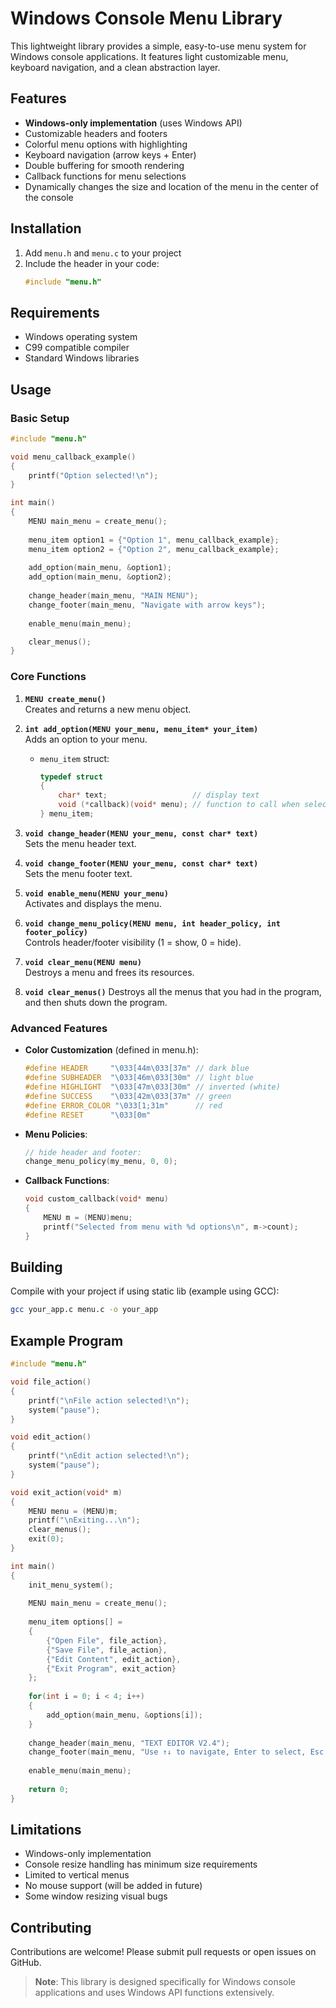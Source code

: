 # Windows Console Menu Library

This lightweight library provides a simple, easy-to-use menu system for Windows console applications. It features light customizable menu, keyboard navigation, and a clean abstraction layer.

## Features

- **Windows-only implementation** (uses Windows API)
- Customizable headers and footers
- Colorful menu options with highlighting
- Keyboard navigation (arrow keys + Enter)
- Double buffering for smooth rendering
- Callback functions for menu selections
- Dynamically changes the size and location of the menu in the center of the console

## Installation

1. Add `menu.h` and `menu.c` to your project
2. Include the header in your code:
   ```c
   #include "menu.h"
   ```

## Requirements

- Windows operating system
- C99 compatible compiler
- Standard Windows libraries

## Usage

### Basic Setup

```c
#include "menu.h"

void menu_callback_example()
{
    printf("Option selected!\n");
}

int main()
{
    MENU main_menu = create_menu();
    
    menu_item option1 = {"Option 1", menu_callback_example};
    menu_item option2 = {"Option 2", menu_callback_example};
    
    add_option(main_menu, &option1);
    add_option(main_menu, &option2);
    
    change_header(main_menu, "MAIN MENU");
    change_footer(main_menu, "Navigate with arrow keys");
    
    enable_menu(main_menu);

    clear_menus();
}
```

### Core Functions

1. **`MENU create_menu()`**  
   Creates and returns a new menu object.

2. **`int add_option(MENU your_menu, menu_item* your_item)`**  
   Adds an option to your menu.  
   - `menu_item` struct:
     ```c
     typedef struct
     {
         char* text;                   // display text
         void (*callback)(void* menu); // function to call when selected
     } menu_item;
     ```

3. **`void change_header(MENU your_menu, const char* text)`**  
   Sets the menu header text.

4. **`void change_footer(MENU your_menu, const char* text)`**  
   Sets the menu footer text.

5. **`void enable_menu(MENU your_menu)`**  
   Activates and displays the menu.

6. **`void change_menu_policy(MENU menu, int header_policy, int footer_policy)`**  
   Controls header/footer visibility (1 = show, 0 = hide).

7. **`void clear_menu(MENU menu)`**  
   Destroys a menu and frees its resources.

8. **`void clear_menus()`**
   Destroys all the menus that you had in the program, and then shuts down the program.

### Advanced Features

- **Color Customization** (defined in menu.h):
  ```c
  #define HEADER     "\033[44m\033[37m" // dark blue
  #define SUBHEADER  "\033[46m\033[30m" // light blue
  #define HIGHLIGHT  "\033[47m\033[30m" // inverted (white)
  #define SUCCESS    "\033[42m\033[37m" // green
  #define ERROR_COLOR "\033[1;31m"      // red
  #define RESET      "\033[0m" 
  ```

- **Menu Policies**:
  ```c
  // hide header and footer:
  change_menu_policy(my_menu, 0, 0);
  ```

- **Callback Functions**:
  ```c
  void custom_callback(void* menu)
  {
      MENU m = (MENU)menu;
      printf("Selected from menu with %d options\n", m->count);
  }
  ```

## Building

Compile with your project if using static lib (example using GCC):
```bash
gcc your_app.c menu.c -o your_app
```

## Example Program

```c
#include "menu.h"

void file_action()
{
    printf("\nFile action selected!\n");
    system("pause");
}

void edit_action()
{
    printf("\nEdit action selected!\n");
    system("pause");
}

void exit_action(void* m)
{
    MENU menu = (MENU)m;
    printf("\nExiting...\n");
    clear_menus();
    exit(0);
}

int main()
{
    init_menu_system();
    
    MENU main_menu = create_menu();
    
    menu_item options[] =
    {
        {"Open File", file_action},
        {"Save File", file_action},
        {"Edit Content", edit_action},
        {"Exit Program", exit_action}
    };
    
    for(int i = 0; i < 4; i++)
    {
        add_option(main_menu, &options[i]);
    }
    
    change_header(main_menu, "TEXT EDITOR V2.4");
    change_footer(main_menu, "Use ↑↓ to navigate, Enter to select, Esc to exit");
    
    enable_menu(main_menu);
    
    return 0;
}
```

## Limitations

- Windows-only implementation
- Console resize handling has minimum size requirements
- Limited to vertical menus
- No mouse support (will be added in future)
- Some window resizing visual bugs

## Contributing

Contributions are welcome! Please submit pull requests or open issues on GitHub.

> **Note**: This library is designed specifically for Windows console applications and uses Windows API functions extensively.
